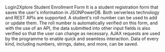 Login2Xplore
Student Enrollment Form
It is a student registration form that saves the user's information in JSONPowerDB. Both serverless technology and REST APIs are supported. A student's roll number can be used to add or update them. The roll number is automatically verified on this form, and with the use of an API, the data submitted into other input fields is also verified so that the user can change as necessary. AJAX requests are used by the programme to enable quick and seamless interaction. Data of every kind, including numbers, strings, dates, and more, can be saved.

